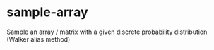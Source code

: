 # sample-array
Sample an array / matrix with a given discrete probability distribution (Walker alias method)
